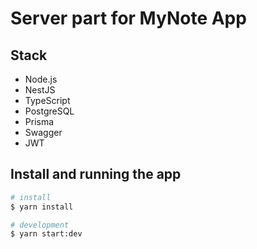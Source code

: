 # Server part for MyNote App

## Stack

- Node.js
- NestJS
- TypeScript
- PostgreSQL
- Prisma
- Swagger
- JWT

## Install and running the app

```bash
# install
$ yarn install

# development
$ yarn start:dev
```
